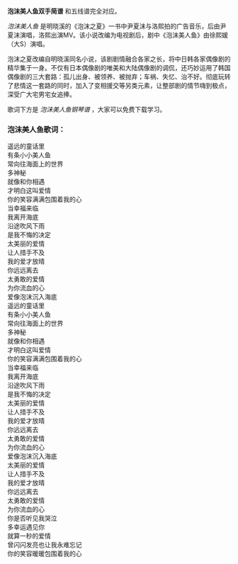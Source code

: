 

**泡沫美人鱼双手简谱** 和五线谱完全对应。

_泡沫美人鱼_
是明晓溪的《泡沫之夏》一书中尹夏沫与洛熙拍的广告音乐，后由尹夏沫演唱，洛熙出演MV。该小说改编为电视剧后，剧中《泡沫美人鱼》由徐熙媛（大S）演唱。

泡沫之夏改编自明晓溪同名小说，该剧剧情融合各家之长，将中日韩各家偶像剧的精华集于一身。不仅有日本偶像剧的唯美和大陆偶像剧的调侃，还巧妙运用了韩国偶像剧的三大套路：孤儿出身、被领养、被抛弃；车祸、失忆、治不好。彻底玩转了悲情这一套路的同时，加入了变相援交等另类元素，让整部剧的情节嗨到极点，深受广大宅男宅女追捧。

歌词下方是 _泡沫美人鱼钢琴谱_ ，大家可以免费下载学习。

### 泡沫美人鱼歌词：

遥远的童话里  
有条小小美人鱼  
常向往海面上的世界  
多神秘  
就像和你相遇  
才明白这叫爱情  
你的笑容满满包围着我的心  
当幸福来临  
我离开海底  
沿途吹风下雨  
是我不悔的决定  
太美丽的爱情  
让人措手不及  
我的爱才放晴  
你远远离去  
太勇敢的爱情  
为你流血的心  
爱像泡沫沉入海底  
遥远的童话里  
有条小小美人鱼  
常向往海面上的世界  
多神秘  
就像和你相遇  
才明白这叫爱情  
你的笑容满满包围着我的心  
当幸福来临  
我离开海底  
沿途吹风下雨  
是我不悔的决定  
太美丽的爱情  
让人措手不及  
我的爱才放晴  
你远远离去  
太勇敢的爱情  
为你流血的心  
爱像泡沫沉入海底  
太美丽的爱情  
让人措手不及  
我的爱才放晴  
你远远离去  
太勇敢的爱情  
为你流血的心  
你是否听见我哭泣  
多幸运遇见你  
就算一秒的爱情  
曾闪闪发亮也让我永难忘记  
你的笑容暖暖包围着我的心

